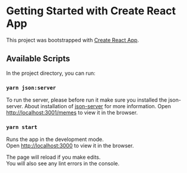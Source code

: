 # Getting Started with Create React App

This project was bootstrapped with [Create React App](https://github.com/facebook/create-react-app).

## Available Scripts

In the project directory, you can run:

### `yarn json:server`

To run the server, please before run it make sure you installed the json-server.
About installation of [json-server](https://www.npmjs.com/package/json-server) for more information.
Open [ http://localhost:3001/memes]( http://localhost:3001/memes) to view it in the browser.

### `yarn start`

Runs the app in the development mode.\
Open [http://localhost:3000](http://localhost:3000) to view it in the browser.

The page will reload if you make edits.\
You will also see any lint errors in the console.